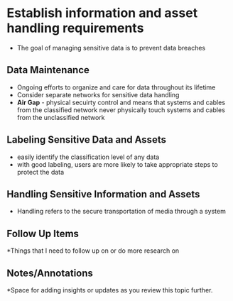 # Establish information and asset handling requirements
- The goal of managing sensitive data is to prevent data breaches
## Data Maintenance
- Ongoing efforts to organize and care for data throughout its lifetime
- Consider separate networks for sensitive data handling
- **Air Gap** - physical secuirty control and means that systems and cables from the classified network never physically touch systems and cables from the unclassified network
## Labeling Sensitive Data and Assets
- easily identify the classification level of any data
- with good labeling, users are more likely to take appropriate steps to protect the data
## Handling Sensitive Information and Assets
- Handling refers to the secure transportation of media through a system

## Follow Up Items
*Things that I need to follow up on or do more research on

## Notes/Annotations
*Space for adding insights or updates as you review this topic further.
